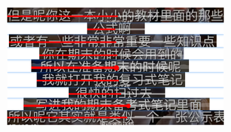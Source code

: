 ![img20230310095338](https://raw.githubusercontent.com/Eat-garlic/picture/master/CWZJ/img20230310095338.png)

